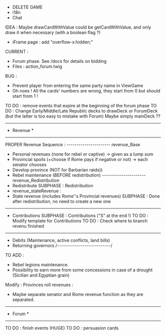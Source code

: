 * DELETE GAME
* i18n
* Chat

IDEA :
Maybe drawCardWithValue could be getCardWithValue, and only draw it when necessary (with a boolean flag ?)
* iFrame page : add "overflow-x:hidden;"

CURRENT :
- Forum phase. See /docs for details on bidding
- Files : action_forum.twig

BUG :
- Prevent player from entering the same party name in ViewGame
- Oh noes ! All the cards' numbers are wrong, they start from 0 but should start from 1 !

TO DO : remove events that expire at the beginning of the forum phase
TO DO : Change Early/Middle/Late Republic decks to drawDeck or ForumDeck (but the latter is too easy to mistake with Forum) Maybe simply mainDeck ??

***********
* Revenue *
***********

PROPER Revenue Sequence :
---------------------- revenue_Base
- Personal revenues (none for rebel or captive) -> given as a lump sum
- Provincial spoils (+choose if Rome pays if negative or not) -> each senator chooses
- Develop province (NOT for Barbarian raids))
- Rebel maintenance (BEFORE redistribution)
---------------------- revenue_Redistribution
- Redistribute SUBPHASE : Redistribution
- revenue_stateRevenue :
- State revenue (includes Rome''s Provincial revenues) SUBPHASE : Done after redistribution, no need to create a new one
----------------------
- Contributions SUBPHASE : Contributions ("S" at the end !)
TO DO : Modify template for Contributions
TO DO : Check where to branch revenu finished
----------------------
- Debits (Maintenance, active conflicts, land bills)
- Returning governors
/---------------------------/

TO ADD :
- Rebel legions maintenance.
- Possibility to earn more from some concessions in case of a drought (Sicilian and Egyptian grain)

Modify : Provinces roll revenues :
- Maybe separate senator and Rome revenue function as they are separated.

***********
*  Forum  *
***********

TO DO : finish events (HUGE)
TO DO : persuasion cards